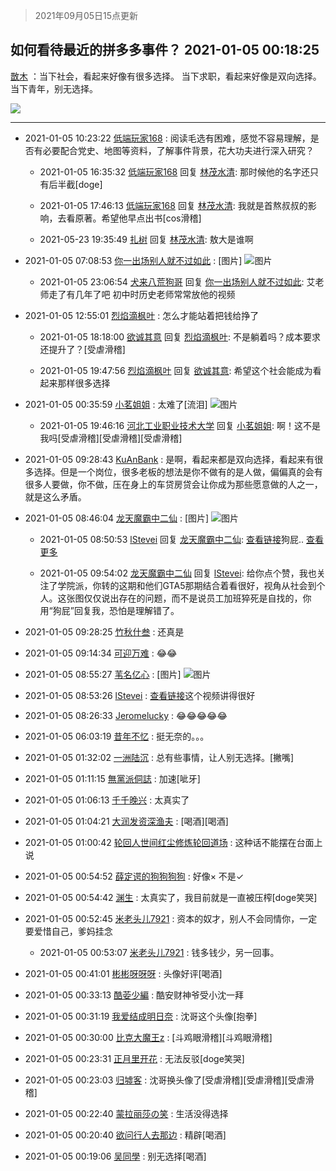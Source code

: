 > 2021年09月05日15点更新
<link rel="stylesheet" href="https://cdn.jsdelivr.net/gh/taotie6/sampleJSON@main/css/photo_show.css">


 ## 如何看待最近的拼多多事件？ 2021-01-05 00:18:25

 [㪚木](https://www.coolapk.com/feed/24008066?shareKey=ZTNmM2E5NjY3NGI1NjEzMTc3YTI~) ：当下社会，看起来好像有很多选择。
当下求职，看起来好像是双向选择。
当下青年，别无选择。 

<div class="album">
<img class="img-item" src="https://image.coolapk.com/feed/2021/0105/00/1081091_44ae394b_7104_2266@360x170.gif" />
</div>

 ------- 

- 2021-01-05 10:23:22 [低端玩家168](uid=3759433) : 阅读毛选有困难，感觉不容易理解，是否有必要配合党史、地图等资料，了解事件背景，花大功夫进行深入研究？ 

    - 2021-01-05 16:35:32 [低端玩家168](uid=3759433) 回复 [林茂水清](uid=2077614): 那时候他的名字还只有后半截[doge] 

    - 2021-01-05 17:46:13 [低端玩家168](uid=3759433) 回复 [林茂水清](uid=2077614): 我就是首熬叔叔的影响，去看原著。希望他早点出书[cos滑稽] 

    - 2021-05-23 19:35:49 [扎树](uid=2254178) 回复 [林茂水清](uid=2077614): 敖大是谁啊 

- 2021-01-05 07:08:53 [你一出场别人就不过如此](uid=2538561) : [图片] ![图片](https://image.coolapk.com/feed/2020/1122/18/2913411_639c6641_9665_7478@480x270.gif)

    - 2021-01-05 23:06:54 [犬来八荒狗哥](uid=3248963) 回复 [你一出场别人就不过如此](uid=2538561): 艾老师走了有几年了吧 初中时历史老师常常放他的视频 

- 2021-01-05 12:55:01 [烈焰滴枫叶](uid=2260258) : 怎么才能站着把钱给挣了 

    - 2021-01-05 18:18:00 [欲诚其意](uid=1503826) 回复 [烈焰滴枫叶](uid=2260258): 不是躺着吗？成本要求还提升了？[受虐滑稽] 

    - 2021-01-05 19:47:56 [烈焰滴枫叶](uid=2260258) 回复 [欲诚其意](uid=1503826): 希望这个社会能成为看起来那样很多选择 

- 2021-01-05 00:35:59 [小茗姐姐](uid=2225525) : 太难了[流泪] ![图片](https://image.coolapk.com/feed/2021/0105/00/2225525_dfe59e4f_8157_9632@580x580.gif)

    - 2021-01-05 19:46:16 [河北工业职业技术大学](uid=3415552) 回复 [小茗姐姐](uid=2225525): 啊！这不是我吗[受虐滑稽][受虐滑稽][受虐滑稽] 

- 2021-01-05 09:28:43 [KuAnBank](uid=1245163) : 是啊，看起来都是双向选择，看起来有很多选择。但是一个岗位，很多老板的想法是你不做有的是人做，偏偏真的会有很多人要做，你不做，压在身上的车贷房贷会让你成为那些愿意做的人之一，就是这么矛盾。 

- 2021-01-05 08:46:04 [龙天魔霸中二仙](uid=1187405) : [图片] ![图片](https://image.coolapk.com/feed/2021/0105/08/1187405_aa4353af_7563_9813@992x2457.jpeg)

    - 2021-01-05 08:50:53 [lStevei](uid=2133561) 回复 [龙天魔霸中二仙](uid=1187405): <a class="feed-link-url" href="http://www.bilibili.com/video/BV18z4y1C7rX?share_medium=android&amp;share_source=copy_link&amp;bbid=XZE9C70EAA5A63A0C998ECD6B44C23DEA4D5C&amp;ts=1609807847895" title="http://www.bilibili.com/video/BV18z4y1C7rX?share_medium=android&amp;share_source=copy_link&amp;bbid=XZE9C70EAA5A63A0C998ECD6B44C23DEA4D5C&amp;ts=1609807847895" target="_blank" rel="nofollow">查看链接</a>狗屁.. <a href="/feed/replyList?id=177875109">查看更多</a> 

    - 2021-01-05 09:54:02 [龙天魔霸中二仙](uid=1187405) 回复 [lStevei](uid=2133561): 给你点个赞，我也关注了学院派，你转的这期和他们GTA5那期结合着看很好，视角从社会到个人。这张图仅仅说出存在的问题，而不是说员工加班猝死是自找的，你用“狗屁”回复我，恐怕是理解错了。 

- 2021-01-05 09:28:25 [竹秋什叁](uid=2319428) : 还真是 

- 2021-01-05 09:14:34 [可迎万难](uid=4158429) : 😂😂 

- 2021-01-05 08:55:27 [苇名亿心](uid=1968788) : [图片] ![图片](https://image.coolapk.com/feed/2021/0105/08/1968788_66023578_8125_8936@261x304.jpeg)

- 2021-01-05 08:53:26 [lStevei](uid=2133561) : <a class="feed-link-url" href="http://www.bilibili.com/video/BV18z4y1C7rX?share_medium=android&amp;share_source=copy_link&amp;bbid=XZE9C70EAA5A63A0C998ECD6B44C23DEA4D5C&amp;ts=1609807847895" title="http://www.bilibili.com/video/BV18z4y1C7rX?share_medium=android&amp;share_source=copy_link&amp;bbid=XZE9C70EAA5A63A0C998ECD6B44C23DEA4D5C&amp;ts=1609807847895" target="_blank" rel="nofollow">查看链接</a>这个视频讲得很好<!--break--> 

- 2021-01-05 08:26:33 [Jeromelucky](uid=4128159) : 😂😂😂😂😂 

- 2021-01-05 06:03:19 [昔年不忆](uid=2854657) : 挺无奈的。。。 

- 2021-01-05 01:32:02 [一洲陆沉](uid=889471) : 总有些事情，让人别无选择。[撇嘴] 

- 2021-01-05 01:11:15 [無黨派侗誌](uid=963651) : 加速[呲牙] 

- 2021-01-05 01:06:13 [千千晚兴](uid=2447077) : 太真实了 

- 2021-01-05 01:04:21 [大润发资深渔夫](uid=2415285) : [喝酒][喝酒] 

- 2021-01-05 01:00:42 [轮回人世间红尘修炼轮回道场](uid=1110808) : 这种话不能摆在台面上说 

- 2021-01-05 00:54:52 [薛定谔的狗狗狗狗](uid=2327954) : 好像× 不是✓ 

- 2021-01-05 00:54:42 [渊生](uid=1391253) : 太真实了，我目前就是一直被压榨[doge笑哭] 

- 2021-01-05 00:52:45 [米老头儿7921](uid=3247034) : 资本的奴才，别人不会同情你，一定要爱惜自己，爹妈挂念 

    - 2021-01-05 00:53:07 [米老头儿7921](uid=3247034) : 钱多钱少，另一回事。 

- 2021-01-05 00:41:01 [彬彬呀呀呀](uid=3373298) : 头像好评[喝酒] 

- 2021-01-05 00:33:13 [酷荌少編](uid=2564936) : 酷安财神爷受小沈一拜 

- 2021-01-05 00:31:19 [我爱结成明日奈](uid=1772977) : 沈哥这个头像[抱拳] 

- 2021-01-05 00:30:00 [比克大魔王z](uid=824574) : [斗鸡眼滑稽][斗鸡眼滑稽] 

- 2021-01-05 00:23:31 [正月里开花](uid=1789461) : 无法反驳[doge笑哭] 

- 2021-01-05 00:23:03 [归墟客](uid=3287587) : 沈哥换头像了[受虐滑稽][受虐滑稽][受虐滑稽] 

- 2021-01-05 00:22:40 [蒙拉丽莎の笑](uid=757641) : 生活没得选择 

- 2021-01-05 00:20:40 [欲问行人去那边](uid=826969) : 精辟[喝酒] 

- 2021-01-05 00:19:06 [吴同學](uid=1320218) : 别无选择[喝酒] 

